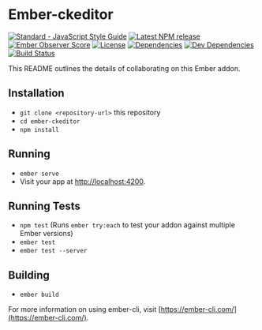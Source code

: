# Ember-ckeditor

[![Standard - JavaScript Style Guide](https://img.shields.io/badge/code%20style-standard-brightgreen.svg)](http://standardjs.com/)
[![Latest NPM release](https://img.shields.io/npm/v/ember-ckeditor.svg)](https://www.npmjs.com/package/ember-ckeditor)
[![Ember Observer Score](http://emberobserver.com/badges/ember-ckeditor.svg)](http://emberobserver.com/addons/ember-ckeditor)
[![License](https://img.shields.io/npm/l/ember-ckeditor.svg)](LICENSE.md)
[![Dependencies](https://img.shields.io/david/smith-carson/ember-ckeditor.svg)](https://david-dm.org/smith-carson/ember-ckeditor)
[![Dev Dependencies](https://img.shields.io/david/dev/smith-carson/ember-ckeditor.svg)](https://david-dm.org/smith-carson/ember-ckeditor#info=devDependencies)
[![Build Status](https://travis-ci.org/smith-carson/ember-ckeditor.svg?branch=master)](https://travis-ci.org/smith-carson/ember-ckeditor)

This README outlines the details of collaborating on this Ember addon.

## Installation

* `git clone <repository-url>` this repository
* `cd ember-ckeditor`
* `npm install`

## Running

* `ember serve`
* Visit your app at [http://localhost:4200](http://localhost:4200).

## Running Tests

* `npm test` (Runs `ember try:each` to test your addon against multiple Ember versions)
* `ember test`
* `ember test --server`

## Building

* `ember build`

For more information on using ember-cli, visit [https://ember-cli.com/](https://ember-cli.com/).
